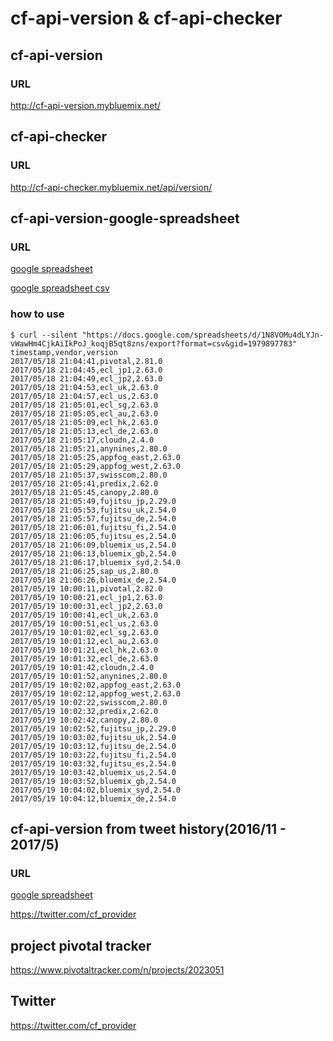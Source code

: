 # cf-api-version & cf-api-checker


## cf-api-version

### URL

<a href="http://cf-api-version.mybluemix.net/">http://cf-api-version.mybluemix.net/</a>

## cf-api-checker

### URL

<a href="http://cf-api-checker.mybluemix.net/api/version/">http://cf-api-checker.mybluemix.net/api/version/</a>

##  cf-api-version-google-spreadsheet

### URL

<a href="https://docs.google.com/spreadsheets/d/1N8VOMu4dLYJn-vWawHm4CjkAiIkPoJ_koqjB5qt8zns/edit#gid=1979897783">google spreadsheet</a>

<a href="https://docs.google.com/spreadsheets/d/1N8VOMu4dLYJn-vWawHm4CjkAiIkPoJ_koqjB5qt8zns/export?format=csv&gid=1979897783">google spreadsheet csv</a>


### how to use

```
$ curl --silent "https://docs.google.com/spreadsheets/d/1N8VOMu4dLYJn-vWawHm4CjkAiIkPoJ_koqjB5qt8zns/export?format=csv&gid=1979897783"
timestamp,vendor,version
2017/05/18 21:04:41,pivotal,2.81.0
2017/05/18 21:04:45,ecl_jp1,2.63.0
2017/05/18 21:04:49,ecl_jp2,2.63.0
2017/05/18 21:04:53,ecl_uk,2.63.0
2017/05/18 21:04:57,ecl_us,2.63.0
2017/05/18 21:05:01,ecl_sg,2.63.0
2017/05/18 21:05:05,ecl_au,2.63.0
2017/05/18 21:05:09,ecl_hk,2.63.0
2017/05/18 21:05:13,ecl_de,2.63.0
2017/05/18 21:05:17,cloudn,2.4.0
2017/05/18 21:05:21,anynines,2.80.0
2017/05/18 21:05:25,appfog_east,2.63.0
2017/05/18 21:05:29,appfog_west,2.63.0
2017/05/18 21:05:37,swisscom,2.80.0
2017/05/18 21:05:41,predix,2.62.0
2017/05/18 21:05:45,canopy,2.80.0
2017/05/18 21:05:49,fujitsu_jp,2.29.0
2017/05/18 21:05:53,fujitsu_uk,2.54.0
2017/05/18 21:05:57,fujitsu_de,2.54.0
2017/05/18 21:06:01,fujitsu_fi,2.54.0
2017/05/18 21:06:05,fujitsu_es,2.54.0
2017/05/18 21:06:09,bluemix_us,2.54.0
2017/05/18 21:06:13,bluemix_gb,2.54.0
2017/05/18 21:06:17,bluemix_syd,2.54.0
2017/05/18 21:06:25,sap_us,2.80.0
2017/05/18 21:06:26,bluemix_de,2.54.0
2017/05/19 10:00:11,pivotal,2.82.0
2017/05/19 10:00:21,ecl_jp1,2.63.0
2017/05/19 10:00:31,ecl_jp2,2.63.0
2017/05/19 10:00:41,ecl_uk,2.63.0
2017/05/19 10:00:51,ecl_us,2.63.0
2017/05/19 10:01:02,ecl_sg,2.63.0
2017/05/19 10:01:12,ecl_au,2.63.0
2017/05/19 10:01:21,ecl_hk,2.63.0
2017/05/19 10:01:32,ecl_de,2.63.0
2017/05/19 10:01:42,cloudn,2.4.0
2017/05/19 10:01:52,anynines,2.80.0
2017/05/19 10:02:02,appfog_east,2.63.0
2017/05/19 10:02:12,appfog_west,2.63.0
2017/05/19 10:02:22,swisscom,2.80.0
2017/05/19 10:02:32,predix,2.62.0
2017/05/19 10:02:42,canopy,2.80.0
2017/05/19 10:02:52,fujitsu_jp,2.29.0
2017/05/19 10:03:02,fujitsu_uk,2.54.0
2017/05/19 10:03:12,fujitsu_de,2.54.0
2017/05/19 10:03:22,fujitsu_fi,2.54.0
2017/05/19 10:03:32,fujitsu_es,2.54.0
2017/05/19 10:03:42,bluemix_us,2.54.0
2017/05/19 10:03:52,bluemix_gb,2.54.0
2017/05/19 10:04:02,bluemix_syd,2.54.0
2017/05/19 10:04:12,bluemix_de,2.54.0
```

##  cf-api-version from tweet history(2016/11 - 2017/5) 

### URL

<a href="https://docs.google.com/spreadsheets/d/1JdD0fxQ4qktigwVsvT1z8h3WZT01hL7ZCJ0NylF2DSk/edit">google spreadsheet</a>

https://twitter.com/cf_provider

## project pivotal tracker

<a href="https://www.pivotaltracker.com/n/projects/2023051">https://www.pivotaltracker.com/n/projects/2023051</a>

## Twitter 

<a href="https://twitter.com/cf_provider">https://twitter.com/cf_provider</a>

<script>
  (function(i,s,o,g,r,a,m){i['GoogleAnalyticsObject']=r;i[r]=i[r]||function(){
  (i[r].q=i[r].q||[]).push(arguments)},i[r].l=1*new Date();a=s.createElement(o),
  m=s.getElementsByTagName(o)[0];a.async=1;a.src=g;m.parentNode.insertBefore(a,m)
  })(window,document,'script','https://www.google-analytics.com/analytics.js','ga');

  ga('create', 'UA-48479716-6', 'auto');
  ga('send', 'pageview');

</script>
